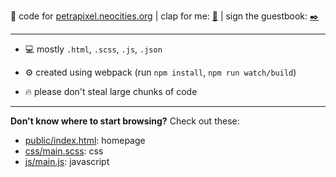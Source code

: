 :ribbon: code for [petrapixel.neocities.org](https://petrapixel.neocities.org/) | clap for me: [:clap:](http://clap.fc2.com/post/petrapixel/?url=https%3A%2F%2Fpetrapixel.neocities.org%2F&title=petrapixel) | sign the guestbook: [:black_nib:](http://users3.smartgb.com/g/g.php?a=s&i=g36-36055-1e)

---

- :computer: mostly `.html`, `.scss`, `.js`, `.json`

- :gear: created using webpack (run `npm install`, `npm run watch/build`)

- :fire: please don't steal large chunks of code

---

**Don't know where to start browsing?** Check out these:

- [public/index.html](https://github.com/petracoding/petrapixel.neocities.org/blob/master/public/index.html): homepage
- [css/main.scss](https://github.com/petracoding/petrapixel.neocities.org/blob/master/css/main.scss): css
- [js/main.js](https://github.com/petracoding/petrapixel.neocities.org/blob/master/js/main.js): javascript
